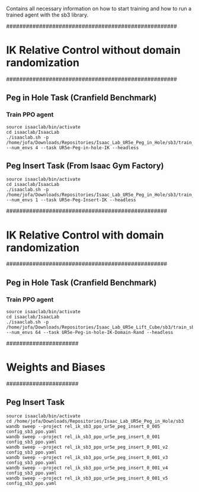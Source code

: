 Contains all necessary information on how to start training and how to run a trained agent with the sb3 library.



####################################################
# IK Relative Control without domain randomization #
####################################################

## Peg in Hole Task (Cranfield Benchmark)
### Train PPO agent
    source isaaclab/bin/activate
    cd isaaclab/IsaacLab
    ./isaaclab.sh -p /home/jofa/Downloads/Repositories/Isaac_Lab_UR5e_Peg_in_Hole/sb3/train_sb3_ppo.py --num_envs 4 --task UR5e-Peg-in-hole-IK --headless


## Peg Insert Task (From Isaac Gym Factory)
    source isaaclab/bin/activate
    cd isaaclab/IsaacLab
    ./isaaclab.sh -p /home/jofa/Downloads/Repositories/Isaac_Lab_UR5e_Peg_in_Hole/sb3/train_sb3_ppo.py --num_envs 1 --task UR5e-Peg-Insert-IK --headless

#################################################
# IK Relative Control with domain randomization #
#################################################


## Peg in Hole Task (Cranfield Benchmark)
### Train PPO agent
    source isaaclab/bin/activate
    cd isaaclab/IsaacLab
    ./isaaclab.sh -p /home/jofa/Downloads/Repositories/Isaac_Lab_UR5e_Lift_Cube/sb3/train_sb3_ppo.py --num_envs 64 --task UR5e-Peg-in-hole-IK-Domain-Rand --headless



######################
# Weights and Biases #
######################

## Peg Insert Task
    source isaaclab/bin/activate
    cd /home/jofa/Downloads/Repositories/Isaac_Lab_UR5e_Peg_in_Hole/sb3
    wandb sweep --project rel_ik_sb3_ppo_ur5e_peg_insert_0_005 config_sb3_ppo.yaml
    wandb sweep --project rel_ik_sb3_ppo_ur5e_peg_insert_0_001 config_sb3_ppo.yaml
    wandb sweep --project rel_ik_sb3_ppo_ur5e_peg_insert_0_001_v2 config_sb3_ppo.yaml
    wandb sweep --project rel_ik_sb3_ppo_ur5e_peg_insert_0_001_v3 config_sb3_ppo.yaml
    wandb sweep --project rel_ik_sb3_ppo_ur5e_peg_insert_0_001_v4 config_sb3_ppo.yaml
    wandb sweep --project rel_ik_sb3_ppo_ur5e_peg_insert_0_001_v5 config_sb3_ppo.yaml